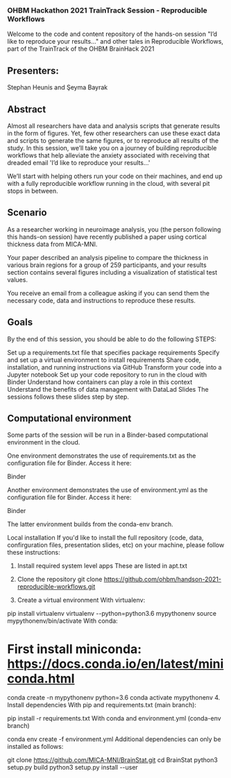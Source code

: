 ### OHBM Hackathon 2021 TrainTrack Session - Reproducible Workflows
Welcome to the code and content repository of the hands-on session "I’d like to reproduce your results…" and other tales in Reproducible Workflows, part of the TrainTrack of the OHBM BrainHack 2021

## Presenters:
Stephan Heunis and Şeyma Bayrak

## Abstract
Almost all researchers have data and analysis scripts that generate results in the form of figures. Yet, few other researchers can use these exact data and scripts to generate the same figures, or to reproduce all results of the study. In this session, we’ll take you on a journey of building reproducible workflows that help alleviate the anxiety associated with receiving that dreaded email 'I’d like to reproduce your results...'

We’ll start with helping others run your code on their machines, and end up with a fully reproducible workflow running in the cloud, with several pit stops in between.

## Scenario
As a researcher working in neuroimage analysis, you (the person following this hands-on session) have recently published a paper using cortical thickness data from MICA-MNI.

Your paper described an analysis pipeline to compare the thickness in various brain regions for a group of 259 participants, and your results section contains several figures including a visualization of statistical test values.

You receive an email from a colleague asking if you can send them the necessary code, data and instructions to reproduce these results.

## Goals
By the end of this session, you should be able to do the following STEPS:

Set up a requirements.txt file that specifies package requirements
Specify and set up a virtual environment to install requirements
Share code, installation, and running instructions via GitHub
Transform your code into a Jupyter notebook
Set up your code repository to run in the cloud with Binder
Understand how containers can play a role in this context
Understand the benefits of data management with DataLad
Slides
The sessions follows these slides step by step.

## Computational environment
Some parts of the session will be run in a Binder-based computational environment in the cloud.

One environment demonstrates the use of requirements.txt as the configuration file for Binder. Access it here:

Binder

Another environment demonstrates the use of environment.yml as the configuration file for Binder. Access it here:

Binder

The latter environment builds from the conda-env branch.

Local installation
If you'd like to install the full repository (code, data, confirguration files, presentation slides, etc) on your machine, please follow these instructions:

1. Install required system level apps
These are listed in apt.txt

2. Clone the repository
git clone https://github.com/ohbm/handson-2021-reproducible-workflows.git
3. Create a virtual environment
With virtualenv:

pip install virtualenv
virtualenv --python=python3.6 mypythonenv
source mypythonenv/bin/activate
With conda:

# First install miniconda: https://docs.conda.io/en/latest/miniconda.html
conda create -n mypythonenv python=3.6
conda activate mypythonenv
4. Install dependencies
With pip and requirements.txt (main branch):

pip install -r requirements.txt
With conda and environment.yml (conda-env branch)

conda env create -f environment.yml
Additional dependencies can only be installed as follows:

git clone https://github.com/MICA-MNI/BrainStat.git
cd BrainStat
python3 setup.py build
python3 setup.py install --user
